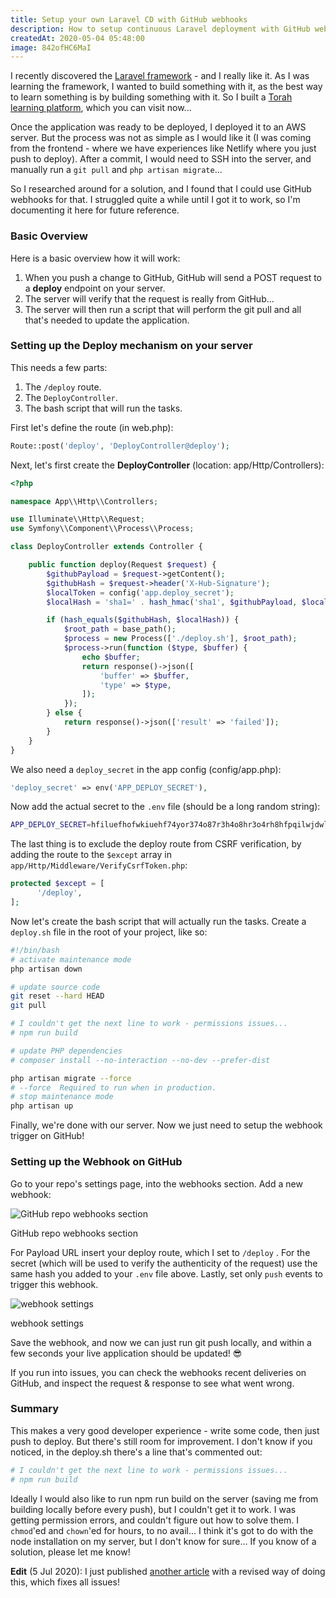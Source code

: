 ```yaml
---
title: Setup your own Laravel CD with GitHub webhooks
description: How to setup continuous Laravel deployment with GitHub webhooks.
createdAt: 2020-05-04 05:48:00
image: 842ofHC6MaI
---
```


I recently discovered the [Laravel framework](https://laravel.com) - and I really like it. As I was learning the framework, I wanted to build something with it, as the best way to learn something is by building something with it. So I built a [Torah learning platform](https://torah.yiddishe-kop.com/), which you can visit now...

Once the application was ready to be deployed, I deployed it to an AWS server. But the process was not as simple as I would like it (I was coming from the frontend - where we have experiences like Netlify where you just push to deploy). After a commit, I would need to SSH into the server, and manually run a `git pull` and `php artisan migrate`...

So I researched around for a solution, and I found that I could use GitHub webhooks for that. I struggled quite a while until I got it to work, so I'm documenting it here for future reference.

### Basic Overview

Here is a basic overview how it will work:

1.  When you push a change to GitHub, GitHub will send a POST request to a **deploy** endpoint on your server.
2.  The server will verify that the request is really from GitHub...
3.  The server will then run a script that will perform the git pull and all that's needed to update the application.

### Setting up the Deploy mechanism on your server

This needs a few parts:

1.  The `/deploy` route.
2.  The `DeployController`.
3.  The bash script that will run the tasks.

First let's define the route (in web.php):

```php
Route::post('deploy', 'DeployController@deploy');
```

Next, let's first create the **DeployController** (location: app/Http/Controllers):

```php
<?php

namespace App\\Http\\Controllers;

use Illuminate\\Http\\Request;
use Symfony\\Component\\Process\\Process;

class DeployController extends Controller {

    public function deploy(Request $request) {
        $githubPayload = $request->getContent();
        $githubHash = $request->header('X-Hub-Signature');
        $localToken = config('app.deploy_secret');
        $localHash = 'sha1=' . hash_hmac('sha1', $githubPayload, $localToken, false);

        if (hash_equals($githubHash, $localHash)) {
            $root_path = base_path();
            $process = new Process(['./deploy.sh'], $root_path);
            $process->run(function ($type, $buffer) {
                echo $buffer;
                return response()->json([
                    'buffer' => $buffer,
                    'type' => $type,
                ]);
            });
        } else {
            return response()->json(['result' => 'failed']);
        }
    }
}
```

We also need a `deploy_secret` in the app config (config/app.php):

```php
'deploy_secret' => env('APP_DEPLOY_SECRET'),
```

Now add the actual secret to the `.env` file (should be a long random string):

```bash
APP_DEPLOY_SECRET=hfiluefhofwkiuehf74yor374o87r3h4o8hr3o4rh8hfpqilwjdwliuefhlw8f9384i3uh4fi
```

The last thing is to exclude the deploy route from CSRF verification, by adding the route to the `$except` array in `app/Http/Middleware/VerifyCsrfToken.php`:

```php
protected $except = [
      '/deploy',
];
```

Now let's create the bash script that will actually run the tasks. Create a `deploy.sh` file in the root of your project, like so:

```bash
#!/bin/bash
# activate maintenance mode
php artisan down

# update source code
git reset --hard HEAD
git pull

# I couldn't get the next line to work - permissions issues...
# npm run build

# update PHP dependencies
# composer install --no-interaction --no-dev --prefer-dist

php artisan migrate --force
# --force  Required to run when in production.
# stop maintenance mode
php artisan up
```

Finally, we're done with our server. Now we just need to setup the webhook trigger on GitHub!

### Setting up the Webhook on GitHub

Go to your repo's settings page, into the webhooks section. Add a new webhook:

![GitHub repo webhooks section](https://blog.yiddishe-kop.com/storage/canvas/images/BPlm4jQQO9fHfBsmoUGxImbwZrD5raRwZ3jyhqeh.png)

GitHub repo webhooks section

For Payload URL insert your deploy route, which I set to `/deploy` . For the secret (which will be used to verify the authenticity of the request) use the same hash you added to your `.env` file above. Lastly, set only `push` events to trigger this webhook.

![webhook settings](https://blog.yiddishe-kop.com/storage/canvas/images/DWkQKfqstS8SmSqYxjjeO7HNh7Fg7HekcwwKREyQ.png)

webhook settings

Save the webhook, and now we can just run git push locally, and within a few seconds your live application should be updated! 😎

If you run into issues, you can check the webhooks recent deliveries on GitHub, and inspect the request & response to see what went wrong.

### Summary

This makes a very good developer experience - write some code, then just push to deploy. But there's still room for improvement. I don't know if you noticed, in the deploy.sh there's a line that's commented out:

```bash
# I couldn't get the next line to work - permissions issues...
# npm run build
```

Ideally I would also like to run npm run build on the server (saving me from building locally before every push), but I couldn't get it to work. I was getting permission errors, and couldn't figure out how to solve them. I `chmod`'ed and `chown`'ed for hours, to no avail... I think it's got to do with the node installation on my server, but I don't know for sure... If you know of a solution, please let me know!

**Edit** (5 Jul 2020): I just published [another article](/articles/setting-up-a-fresh-server-for-continuous-deployment-with-git) with a revised way of doing this, which fixes all issues!
